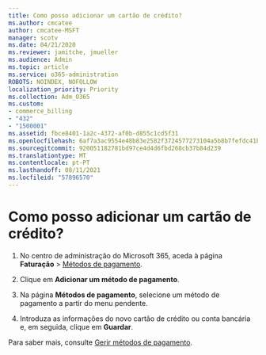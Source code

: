 ```yaml
---
title: Como posso adicionar um cartão de crédito?
ms.author: cmcatee
author: cmcatee-MSFT
manager: scotv
ms.date: 04/21/2020
ms.reviewer: jamitche, jmueller
ms.audience: Admin
ms.topic: article
ms.service: o365-administration
ROBOTS: NOINDEX, NOFOLLOW
localization_priority: Priority
ms.collection: Adm_O365
ms.custom:
- commerce_billing
- "432"
- "1500001"
ms.assetid: fbce8401-1a2c-4372-af0b-d855c1cd5f31
ms.openlocfilehash: 6af7a3ac9554e48b83e2582f3724577273104a5b8b7fefdc41b15977ec0e1abb
ms.sourcegitcommit: 920051182781bd97ce4d4d6fbd268cb37b84d239
ms.translationtype: MT
ms.contentlocale: pt-PT
ms.lasthandoff: 08/11/2021
ms.locfileid: "57896570"
---
```

# <a name="how-do-i-add-a-credit-card"></a>Como posso adicionar um cartão de crédito?

1. No centro de administração do Microsoft 365, aceda à página **Faturação** \> [Métodos de pagamento](https://go.microsoft.com/fwlink/p/?linkid=2018806).

2. Clique em **Adicionar um método de pagamento**.

3. Na página **Métodos de pagamento**, selecione um método de pagamento a partir do menu pendente.

4. Introduza as informações do novo cartão de crédito ou conta bancária e, em seguida, clique em **Guardar**.

Para saber mais, consulte [Gerir métodos de pagamento](https://docs.microsoft.com/microsoft-365/commerce/billing-and-payments/manage-payment-methods).
